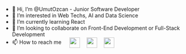 - 👋 Hi, I’m @UmutOzcan - Junior Software Developer
- 👀 I’m interested in Web Techs, AI and Data Science
- 🌱 I’m currently learning React
- 💞️ I’m looking to collaborate on Front-End Development or Full-Stack Development
- 📫 How to reach me &emsp; [<img height="28" width="28" src="https://unpkg.com/simple-icons@v6/icons/twitter.svg" align="center" />][twitter]
&emsp;[<img height="28" width="28" src="https://unpkg.com/simple-icons@v6/icons/linkedin.svg" align="center"/>][linkedin]
&emsp;[<img height="28" width="28" src="https://unpkg.com/simple-icons@v6/icons/instagram.svg" align="center"/>][instagram]



[twitter]: https://twitter.com/balimcayvarmi
[linkedin]: https://www.linkedin.com/in/umut-yusuf-%C3%B6zcan-6b035a1a4/
[instagram]: https://www.instagram.com/umutysff
